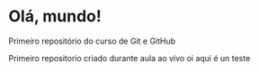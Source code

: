 # Olá, mundo!
 Primeiro repositório do curso de Git e GitHub

 Primeiro repositorio criado durante aula ao vivo
oi aqui é un teste